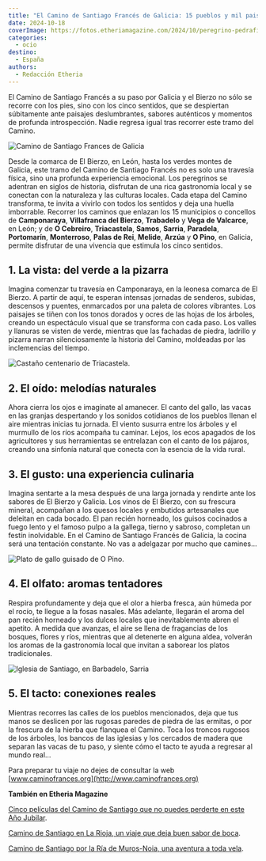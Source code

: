 ```yaml
---
title: "El Camino de Santiago Francés de Galicia: 15 pueblos y mil paisajes"
date: 2024-10-18
coverImage: https://fotos.etheriamagazine.com/2024/10/peregrino-pedrafita.jpg
categories: 
  - ocio
destino: 
  - España
authors: 
  - Redacción Etheria
---
```


El Camino de Santiago Francés a su paso por Galicia y el Bierzo no sólo se recorre con 
los pies, sino con los cinco sentidos, que se despiertan súbitamente ante paisajes 
deslumbrantes, sabores auténticos y momentos de profunda introspección. Nadie regresa 
igual tras recorrer este tramo del Camino. 

![Camino de Santiago Frances de Galicia](https://fotos.etheriamagazine.com/2024/10/camino-santiago-frances-1.jpg "Camino de Santiago Frances de Galicia.")

Desde la comarca de El Bierzo, en León, hasta los verdes montes de Galicia, este tramo 
del Camino de Santiago Francés no es solo una travesía física, sino una profunda 
experiencia emocional. Los peregrinos se adentran en siglos de historia, disfrutan de 
una rica gastronomía local y se conectan con la naturaleza y las culturas locales. Cada 
etapa del Camino transforma, te invita a vivirlo con todos los sentidos y deja una 
huella imborrable. Recorrer los caminos que enlazan los 15 municipios o concellos de 
**Camponaraya**, **Villafranca del Bierzo**, **Trabadelo** y **Vega de Valcarce**, en 
León; y de **O Cebreiro**, **Triacastela**, **Samos**, **Sarria**, **Paradela**, 
**Portomarín**, **Monterroso**, **Palas de Rei**, **Melide**, **Arzúa** y **O Pino**, en 
Galicia, permite disfrutar de una vivencia que estimula los cinco sentidos. 

## 1\. La vista: del verde a la pizarra

Imagina comenzar tu travesía en Camponaraya, en la leonesa comarca de El Bierzo. A 
partir de aquí, te esperan intensas jornadas de senderos, subidas, descensos y puentes, 
enmarcados por una paleta de colores vibrantes. Los paisajes se tiñen con los tonos 
dorados y ocres de las hojas de los árboles, creando un espectáculo visual que se 
transforma con cada paso. Los valles y llanuras se visten de verde, mientras que las 
fachadas de piedra, ladrillo y pizarra narran silenciosamente la historia del Camino, 
moldeadas por las inclemencias del tiempo. 

![Castaño centenario de Triacastela.](https://fotos.etheriamagazine.com/2024/10/camino-santiago-frances-triacastela.jpg "Castaño centenario de Triacastela.")

## 2\. El oído: melodías naturales

Ahora cierra los ojos e imagínate al amanecer. El canto del gallo, las vacas en las 
granjas despertando y los sonidos cotidianos de los pueblos llenan el aire mientras 
inicias tu jornada. El viento susurra entre los árboles y el murmullo de los ríos 
acompaña tu caminar. Lejos, los ecos apagados de los agricultores y sus herramientas se 
entrelazan con el canto de los pájaros, creando una sinfonía natural que conecta con la 
esencia de la vida rural. 

## 3\. El gusto: una experiencia culinaria

Imagina sentarte a la mesa después de una larga jornada y rendirte ante los sabores de 
El Bierzo y Galicia. Los vinos de El Bierzo, con su frescura mineral, acompañan a los 
quesos locales y embutidos artesanales que deleitan en cada bocado. El pan recién 
horneado, los guisos cocinados a fuego lento y el famoso pulpo a la gallega, tierno y 
sabroso, completan un festín inolvidable. En el Camino de Santiago Francés de Galicia, 
la cocina será una tentación constante. No vas a adelgazar por mucho que camines... 

![Plato de gallo guisado de O Pino.](https://fotos.etheriamagazine.com/2024/10/camino-santiago-frances-o-pino.jpg "Plato de gallo guisado de O Pino.")

## 4\. El olfato: aromas tentadores

Respira profundamente y deja que el olor a hierba fresca, aún húmeda por el rocío, te 
llegue a la fosas nasales. Más adelante, llegarán el aroma del pan recién horneado y los 
dulces locales que inevitablemente abren el apetito. A medida que avanzas, el aire se 
llena de fragancias de los bosques, flores y ríos, mientras que al detenerte en alguna 
aldea, volverán los aromas de la gastronomía local que invitan a saborear los platos 
tradicionales. 

![Iglesia de Santiago, en Barbadelo, Sarria](https://fotos.etheriamagazine.com/2024/10/camino-santiago-frances-sarria.jpg "Iglesia de Santiago, en Barbadelo, Sarria")

## 5\. El tacto: conexiones reales

Mientras recorres las calles de los pueblos mencionados, deja que tus manos se deslicen 
por las rugosas paredes de piedra de las ermitas, o por la frescura de la hierba que 
flanquea el Camino. Toca los troncos rugosos de los árboles, los bancos de las iglesias 
y los cercados de madera que separan las vacas de tu paso, y siente cómo el tacto te 
ayuda a regresar al mundo real... 

Para preparar tu viaje no dejes de consultar la web [www.caminofrances.org](http://www.caminofrances.org) 

**También en Etheria Magazine** 

[Cinco películas del Camino de Santiago que no puedes perderte en este Año 
Jubilar](https://etheriamagazine.com/2021/03/04/5-peliculas-del-camino-de-santiago/). 

[Camino de Santiago en La Rioja, un viaje que deja buen sabor de 
boca](https://etheriamagazine.com/2019/05/01/etapas-que-ver-camino-de-santiago-en-la-rioja/). 

[Camino de Santiago por la Ría de Muros-Noia, una aventura a toda 
vela](https://etheriamagazine.com/2021/07/14/camino-de-santiago-ria-de-muros-noia-en-velero/).
